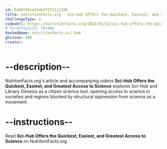 ```yaml
---
id: 5a9d726c424ab3f2f1111150
title: nutritionfacts.org - Sci-Hub Offers the Quickest, Easiest, and Greatest Access to Science
challengeType: 2
videoUrl: https://nutritionfacts.org/2022/03/31/sci-hub-offers-the-quickest-easiest-and-greatest-access-to-science/
# forumTopicId: 301086
dashedName: nutritionfacts-sci-hub
ghissue: 494
creator: 
---
```


# --description--

NutritonFacts.org's article and accompanying videos __Sci-Hub Offers the Quickest, Easiest, and Greatest Access to Science__ explores Sci-Hub and Library Genesis as a citizen science tool, opening access to science in societies and regions blocked by structural oppression from science as a movement.

# --instructions--

Read __Sci-Hub Offers the Quickest, Easiest, and Greatest Access to Science__ on NutritionFacts.org.
